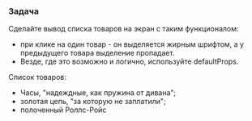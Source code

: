 ### Задача

Сделайте вывод списка товаров на экран с таким функционалом:
- при клике на один товар - он выделяется жирным шрифтом, а у предыдущего
товара выделение пропадает.
- Везде, где это возможно и логично, используйте defaultProps.

Список товаров:
- Часы, "надеждные, как пружина от дивана";
- золотая цепь, "за которую не заплатили";
- полоченный Роллс-Ройс
